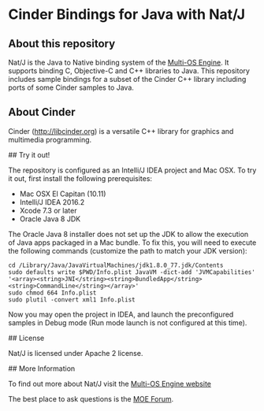 # Cinder Bindings for Java with Nat/J

## About this repository

Nat/J is the Java to Native binding system of the [Multi-OS Engine](http://multi-os-engine.org). It supports binding C, Objective-C and C++ libraries to Java. This repository includes sample bindings for a subset of the Cinder C++ library including ports of some Cinder samples to Java.

## About Cinder

Cinder (http://libcinder.org) is a versatile C++ library for graphics and multimedia programming. 

## Try it out!

The repository is configured as an Intelli/J IDEA project and Mac OSX. To try it out, first install the following prerequisites:
 * Mac OSX El Capitan (10.11)
 * Intelli/J IDEA 2016.2
 * Xcode 7.3 or later
 * Oracle Java 8 JDK

The Oracle Java 8 installer does not set up the JDK to allow the execution of Java apps packaged in a Mac bundle. To fix this, you will need to execute the following commands (customize the path to match your JDK version):

```
cd /Library/Java/JavaVirtualMachines/jdk1.8.0_77.jdk/Contents
sudo defaults write $PWD/Info.plist JavaVM -dict-add 'JVMCapabilities' '<array><string>JNI</string><string>BundledApp</string><string>CommandLine</string></array>'
sudo chmod 664 Info.plist
sudo plutil -convert xml1 Info.plist
```

Now you may open the project in IDEA, and launch the preconfigured samples in Debug mode (Run mode launch is not configured at this time).

## License

Nat/J is licensed under Apache 2 license.

## More Information

To find out more about Nat/J visit the [Multi-OS Engine website](http://multi-os-engine.org)

The best place to ask questions is the [MOE Forum](https://discuss.multi-os-engine.org).
